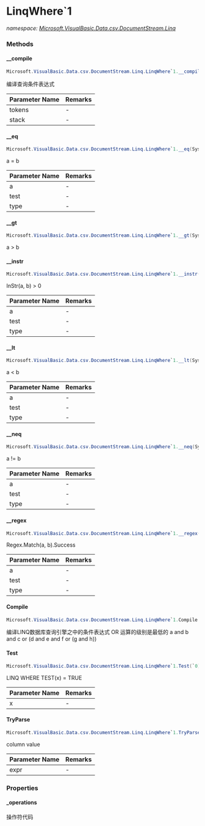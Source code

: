﻿# LinqWhere`1
_namespace: <a href="#" onClick="load('/docs/Microsoft.VisualBasic.Data.csv.DocumentStream.Linq/index.md')">Microsoft.VisualBasic.Data.csv.DocumentStream.Linq</a>_





### Methods

#### __compile
```csharp
Microsoft.VisualBasic.Data.csv.DocumentStream.Linq.LinqWhere`1.__compile(Microsoft.VisualBasic.Language.List{Microsoft.VisualBasic.Data.csv.DocumentStream.Linq.ExprToken}@,System.Func{`0,System.Boolean})
```
编译查询条件表达式

|Parameter Name|Remarks|
|--------------|-------|
|tokens|-|
|stack|-|


#### __eq
```csharp
Microsoft.VisualBasic.Data.csv.DocumentStream.Linq.LinqWhere`1.__eq(System.Object,System.String,System.Type)
```
a = b

|Parameter Name|Remarks|
|--------------|-------|
|a|-|
|test|-|
|type|-|


#### __gt
```csharp
Microsoft.VisualBasic.Data.csv.DocumentStream.Linq.LinqWhere`1.__gt(System.Object,System.String,System.Type)
```
a > b

#### __instr
```csharp
Microsoft.VisualBasic.Data.csv.DocumentStream.Linq.LinqWhere`1.__instr(System.Object,System.String,System.Type)
```
InStr(a, b) > 0

|Parameter Name|Remarks|
|--------------|-------|
|a|-|
|test|-|
|type|-|


#### __lt
```csharp
Microsoft.VisualBasic.Data.csv.DocumentStream.Linq.LinqWhere`1.__lt(System.Object,System.String,System.Type)
```
a < b

|Parameter Name|Remarks|
|--------------|-------|
|a|-|
|test|-|
|type|-|


#### __neq
```csharp
Microsoft.VisualBasic.Data.csv.DocumentStream.Linq.LinqWhere`1.__neq(System.Object,System.String,System.Type)
```
a != b

|Parameter Name|Remarks|
|--------------|-------|
|a|-|
|test|-|
|type|-|


#### __regex
```csharp
Microsoft.VisualBasic.Data.csv.DocumentStream.Linq.LinqWhere`1.__regex(System.Object,System.String,System.Type)
```
Regex.Match(a, b).Success

|Parameter Name|Remarks|
|--------------|-------|
|a|-|
|test|-|
|type|-|


#### Compile
```csharp
Microsoft.VisualBasic.Data.csv.DocumentStream.Linq.LinqWhere`1.Compile
```
编译LINQ数据库查询引擎之中的条件表达式
 OR 运算的级别是最低的
 a and b and c or (d and e and f or (g and h))

#### Test
```csharp
Microsoft.VisualBasic.Data.csv.DocumentStream.Linq.LinqWhere`1.Test(`0)
```
LINQ WHERE TEST(x) = TRUE

|Parameter Name|Remarks|
|--------------|-------|
|x|-|


#### TryParse
```csharp
Microsoft.VisualBasic.Data.csv.DocumentStream.Linq.LinqWhere`1.TryParse(System.String)
```
column <opr> value

|Parameter Name|Remarks|
|--------------|-------|
|expr|-|



### Properties

#### _operations
操作符代码
